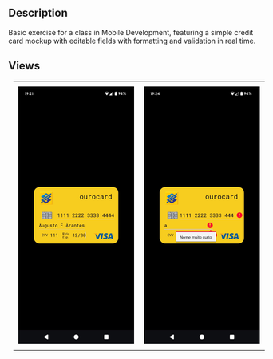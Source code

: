 ## Description
Basic exercise for a class in Mobile Development, featuring a simple credit card mockup with editable fields with formatting and validation in real time.

## Views

<div align="center">
  <table style="border-collapse: collapse; margin: 10px;">
    <tr>
      <td style="padding: 10px; text-align: center;">
        <img src="https://github.com/Augustofa/CreditCardApp/blob/master/app/src/main/res/drawable/card_app.jpg" alt="App Screenshot" width="400"/>
      </td>
      <td style="padding: 10px; text-align: center;">
        <img src="https://github.com/Augustofa/CreditCardApp/blob/master/app/src/main/res/drawable/card_app_validation.jpg" alt="App Screenshot" width="400"/>
      </td>
    </tr>
  </table>
</div>
